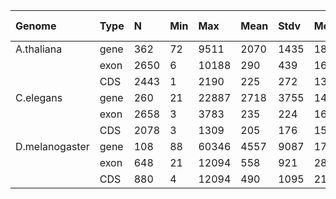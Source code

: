 | Genome         | Type |  N   | Min |  Max  | Mean | Stdv | Med  | Chromosome 1 | Chromosome 2 | Chromosome 3 | Chromosome 4 | Chromosome 5 | Chromosome 6 | Chromosome X | Chromosome Y |
|:---------------|:-----|:-----|:----|:------|:-----|:-----|:-----|:-------------|:-------------|:-------------|:-------------|:-------------|:-------------|:-------------|:-------------|
| A.thaliana     | gene |  362 |  72 |  9511 | 2070 | 1435 | 1892 | 		  94 | 			 45 |           84 |           55 |           81 |          N/A |          N/A |          N/A |
|                | exon | 2650 |   6 | 10188 |  290 |  439 |  162 |			 738 |     		388 |     	   617 |          302 |          602 |          N/A |          N/A |          N/A |
|                | CDS  | 2443 |   1 |  2190 |  225 |  272 |  137 |          662 |          352 |          578 |          281 |          568 |          N/A |          N/A |          N/A |
| C.elegans      | gene |  260 |  21 | 22887 | 2718 | 3755 | 1473 |			  37 |           57 |           37 |           41 |           41 |          N/A |           45 |          N/A |         
|                | exon | 2658 |   3 |  3783 |  235 |  224 |  162 |          370 |          423 |          215 |          587 |          824 |          N/A |          237 |          N/A |
|                | CDS  | 2078 |   3 |  1309 |  205 |  176 |  153 |          271 |          327 |          161 |          535 |          741 |          N/A |           43 |          N/A |
| D.melanogaster | gene |  108 |  88 | 60346 | 4557 | 9087 | 1765 |          N/A |           42 |           55 |            2 |          N/A |          N/A |            8 |             1|  
|                | exon |  648 |  21 | 12094 |  558 |  921 |  287 |          N/A |          274 |          291 |           14 |          N/A |          N/A |           64 |             5| 
|                | CDS  |  880 |   4 | 12094 |  490 | 1095 |  214 |          N/A |          459 |          328 |            6 |          N/A |          N/A |           82 |             5| 